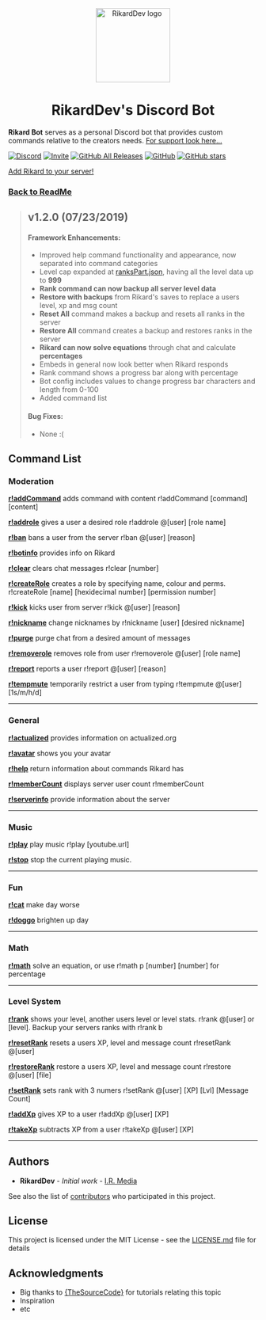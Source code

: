 <div align="center">
  <a href="https://discordapp.com/oauth2/authorize?client_id=546796439725015050&permissions=2080898167&scope=bot">
    <img src="https://i.imgur.com/Y1Z0WBT.png" alt="RikardDev logo" width="150" height="150">
  </a>
</div>
<h1 align="center">RikardDev's Discord Bot</h1>


**Rikard Bot** serves as a personal Discord bot that provides custom commands relative to the creators needs. [For support look here...](https://github.com/riforik/Rikard-Discord-Bot/blob/production/README.md#support)


[![Discord](https://img.shields.io/discord/600715508697792551.svg?color=%237289DA&logo=discord&logoColor=White&style=flat)](https://discord.gg/RYefkXN)
[![Invite](https://img.shields.io/badge/Rikard-Invite%20to%20Server.svg?color=%237289DA&logo=discord&logoColor=White&style=flat)](https://discordapp.com/oauth2/authorize?client_id=546796439725015050&permissions=2080898167&scope=bot)
[![GitHub All Releases](https://img.shields.io/github/downloads/riforik/Rikard-Discord-Bot/total.svg)](https://github.com/riforik/Rikard-Discord-Bot/blob/master/)
[![GitHub](https://img.shields.io/github/license/riforik/Rikard-Discord-Bot.svg)](https://github.com/riforik/Rikard-Discord-Bot/blob/staging/LICENSE)
[![GitHub stars](https://img.shields.io/github/stars/riforik/Rikard-Discord-Bot.svg?style=social)](https://github.com/riforik/Rikard-Discord-Bot/stargazers)

[Add Rikard to your server!](https://discordapp.com/oauth2/authorize?client_id=546796439725015050&permissions=2080898167&scope=bot)

### [Back to ReadMe](../README.md)

> ## v1.2.0 (07/23/2019)
>
> #### Framework Enhancements:
>
> - Improved help command functionality and appearance, now separated into command categories
> - Level cap expanded at [ranksPart.json](./utils/ranksPart.json), having all the level data up to **999**
> - **Rank command can now backup all server level data**
> - **Restore with backups** from Rikard's saves to replace a users level, xp and msg count
> - **Reset All** command makes a backup and resets all ranks in the server
> - **Restore All** command creates a backup and restores ranks in the server
> - **Rikard can now solve equations** through chat and calculate **percentages**
> - Embeds in general now look better when Rikard responds
> - Rank command shows a progress bar along with percentage
> - Bot config includes values to change progress bar characters and length from 0-100
> - Added command list
>
> #### Bug Fixes:
> - None :(


## Command List

### Moderation
[**r!addCommand**](./addCommand.js) adds command with content r!addCommand [command] [content]

[**r!addrole**](./addrole.js) gives a user a desired role r!addrole @[user] [role name]

[**r!ban**](./ban.js) bans a user from the server r!ban @[user] [reason]

[**r!botinfo**](./botinfo.js) provides info on Rikard

[**r!clear**](./clear.js) clears chat messages r!clear [number]

[**r!createRole**](./createRole.js) creates a role by specifying name, colour and perms. r!createRole [name] [hexidecimal number] [permission number]

[**r!kick**](./kick.js) kicks user from server r!kick @[user] [reason]

[**r!nickname**](./nickname.js) change nicknames by r!nickname [user] [desired nickname]

[**r!purge**](./purge.js) purge chat from a desired amount of messages

[**r!removerole**](./removerole.js) removes role from user r!removerole @[user] [role name]

[**r!report**](./report.js) reports a user r!report @[user] [reason]

[**r!tempmute**](./tempmute.js) temporarily restrict a user from typing r!tempmute @[user] [1s/m/h/d]


---
### General
[**r!actualized**](./actualized.js) provides information on actualized.org

[**r!avatar**](./avatar.js) shows you your avatar

[**r!help**](./help.js) return information about commands Rikard has

[**r!memberCount**](./memberCount.js) displays server user count r!memberCount

[**r!serverinfo**](./serverinfo.js) provide information about the server


---
### Music
[**r!play**](./play.js) play music r!play [youtube.url]

[**r!stop**](./stop.js) stop the current playing music.


---
### Fun
[**r!cat**](./cat.js) make day worse

[**r!doggo**](./doggo.js) brighten up day


---
### Math
[**r!math**](./math.js) solve an equation, or use r!math p [number] [number] for percentage


---
### Level System
[**r!rank**](./rank.js) shows your level, another users level or level stats. r!rank @[user] or [level]. Backup your servers ranks with r!rank b

[**r!resetRank**](./resetRank.js) resets a users XP, level and message count r!resetRank @[user]

[**r!restoreRank**](./restoreRank.js) restore a users XP, level and message count r!restore @[user] [file]

[**r!setRank**](./setRank.js) sets rank with 3 numers r!setRank @[user] [XP] [Lvl] [Message Count]

[**r!addXp**](./addXp.js) gives XP to a user r!addXp @[user] [XP]

[**r!takeXp**](./takeXp.js) subtracts XP from a user r!takeXp @[user] [XP]


---



## Authors

* **RikardDev** - *Initial work* - [I.R. Media](https://isaiahrobinson.ca/)

See also the list of [contributors](https://github.com/riforik/Rikard-Discord-Bot/contributors) who participated in this project.

## License

This project is licensed under the MIT License - see the [LICENSE.md](LICENSE.md) file for details

## Acknowledgments

* Big thanks to [{TheSourceCode}](https://www.youtube.com/channel/UCNXt2MrZaqfIBknamqwzeXA) for tutorials relating this topic
* Inspiration
* etc
